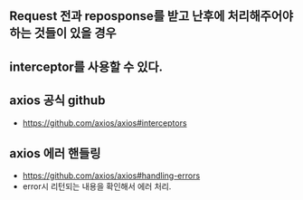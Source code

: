 ## Request 전과 reposponse를 받고 난후에  처리해주어야 하는 것들이 있을 경우
## interceptor를 사용할 수 있다.

## axios 공식 github
- https://github.com/axios/axios#interceptors

## axios 에러 핸들링
- https://github.com/axios/axios#handling-errors
- error시 리턴되는 내용을 확인해서 에러 처리.
